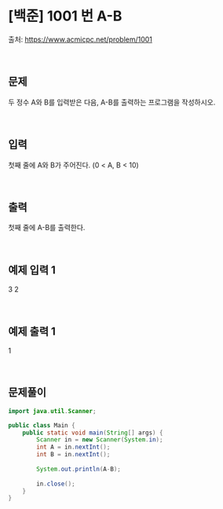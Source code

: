 # [백준] 1001 번 A-B

출처: https://www.acmicpc.net/problem/1001

</br>

## 문제
두 정수 A와 B를 입력받은 다음, A-B를 출력하는 프로그램을 작성하시오.

</br>

## 입력
첫째 줄에 A와 B가 주어진다. (0 < A, B < 10)

</br>

## 출력
첫째 줄에 A-B를 출력한다.

</br>

## 예제 입력 1
3 2

</br>

## 예제 출력 1
1

</br>

## 문제풀이

```java
import java.util.Scanner;

public class Main {
    public static void main(String[] args) {
        Scanner in = new Scanner(System.in);
        int A = in.nextInt();
        int B = in.nextInt();
        
        System.out.println(A-B);
        
        in.close();
    }
}
```

